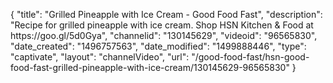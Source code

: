 {
    "title": "Grilled Pineapple with Ice Cream - Good Food Fast",
    "description": "Recipe for grilled pineapple with ice cream. Shop HSN Kitchen & Food at https:\/\/goo.gl\/5d0Gya",
    "channelid": "130145629",
    "videoid": "96565830",
    "date_created": "1496757563",
    "date_modified": "1499888446",
    "type": "captivate",
    "layout": "channelVideo",
    "url": "\/good-food-fast\/hsn-good-food-fast-grilled-pineapple-with-ice-cream\/130145629-96565830"
}